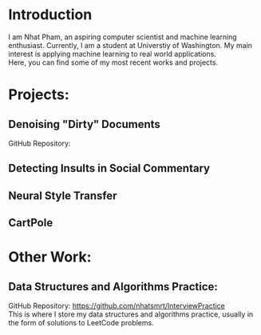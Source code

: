 # Introduction
I am Nhat Pham, an aspiring computer scientist and machine learning enthusiast. Currently, I am a student at Universtiy of Washington. My main interest is applying machine learning to real world applications.
<br/>
Here, you can find some of my most recent works and projects.
# Projects:
## Denoising "Dirty" Documents
GitHub Repository:
## Detecting Insults in Social Commentary
## Neural Style Transfer
## CartPole
# Other Work:
## Data Structures and Algorithms Practice:
GitHub Repository: https://github.com/nhatsmrt/InterviewPractice
<br/>
This is where I store my data structures and algorithms practice, usually in the form of solutions to LeetCode problems.
